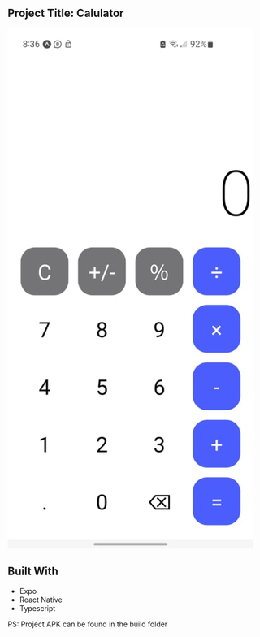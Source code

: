 ## Project Title: Calulator

![Calculator](assets/calculator.jpeg)

## Built With
- Expo
- React Native
- Typescript

PS: Project APK can be found in the build folder



